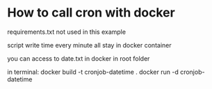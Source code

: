 # How to call cron with docker

requirements.txt not used in this example

script write time every minute all stay in docker container

you can access to date.txt in docker in root folder

in terminal:
docker build -t cronjob-datetime .
docker run -d cronjob-datetime
